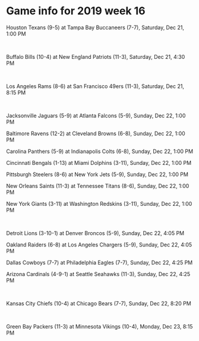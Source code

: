 # Game info for 2019 week 16

Houston Texans (9-5) at Tampa Bay Buccaneers (7-7), Saturday, Dec 21, 1:00 PM


<br/>

Buffalo Bills (10-4) at New England Patriots (11-3), Saturday, Dec 21, 4:30 PM


<br/>

Los Angeles Rams (8-6) at San Francisco 49ers (11-3), Saturday, Dec 21, 8:15 PM


<br/>

Jacksonville Jaguars (5-9) at Atlanta Falcons (5-9), Sunday, Dec 22, 1:00 PM

Baltimore Ravens (12-2) at Cleveland Browns (6-8), Sunday, Dec 22, 1:00 PM

Carolina Panthers (5-9) at Indianapolis Colts (6-8), Sunday, Dec 22, 1:00 PM

Cincinnati Bengals (1-13) at Miami Dolphins (3-11), Sunday, Dec 22, 1:00 PM

Pittsburgh Steelers (8-6) at New York Jets (5-9), Sunday, Dec 22, 1:00 PM

New Orleans Saints (11-3) at Tennessee Titans (8-6), Sunday, Dec 22, 1:00 PM

New York Giants (3-11) at Washington Redskins (3-11), Sunday, Dec 22, 1:00 PM


<br/>

Detroit Lions (3-10-1) at Denver Broncos (5-9), Sunday, Dec 22, 4:05 PM

Oakland Raiders (6-8) at Los Angeles Chargers (5-9), Sunday, Dec 22, 4:05 PM

Dallas Cowboys (7-7) at Philadelphia Eagles (7-7), Sunday, Dec 22, 4:25 PM

Arizona Cardinals (4-9-1) at Seattle Seahawks (11-3), Sunday, Dec 22, 4:25 PM


<br/>

Kansas City Chiefs (10-4) at Chicago Bears (7-7), Sunday, Dec 22, 8:20 PM


<br/>

Green Bay Packers (11-3) at Minnesota Vikings (10-4), Monday, Dec 23, 8:15 PM


